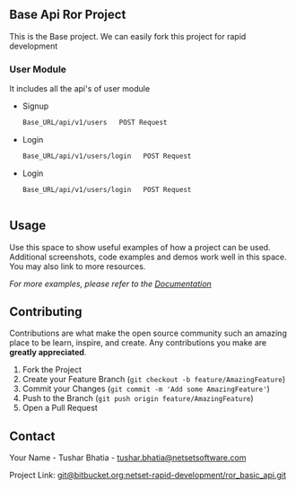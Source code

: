 


<!-- ABOUT THE PROJECT -->
## Base Api Ror Project


This is the Base project. We can easily fork this project for rapid development


### User Module

It includes all the api's of user module
* Signup
  ```sh
  Base_URL/api/v1/users   POST Request

* Login
  ```sh
  Base_URL/api/v1/users/login   POST Request
  ```

* Login
  ```sh
  Base_URL/api/v1/users/login   POST Request



<!-- USAGE EXAMPLES -->
## Usage

Use this space to show useful examples of how a project can be used. Additional screenshots, code examples and demos work well in this space. You may also link to more resources.

_For more examples, please refer to the [Documentation](https://example.com)_




<!-- CONTRIBUTING -->
## Contributing

Contributions are what make the open source community such an amazing place to be learn, inspire, and create. Any contributions you make are **greatly appreciated**.

1. Fork the Project
2. Create your Feature Branch (`git checkout -b feature/AmazingFeature`)
3. Commit your Changes (`git commit -m 'Add some AmazingFeature'`)
4. Push to the Branch (`git push origin feature/AmazingFeature`)
5. Open a Pull Request


<!-- CONTACT -->
## Contact

Your Name - Tushar Bhatia - tushar.bhatia@netsetsoftware.com

Project Link: [git@bitbucket.org:netset-rapid-development/ror_basic_api.git](git@bitbucket.org:netset-rapid-development/ror_basic_api.git)


